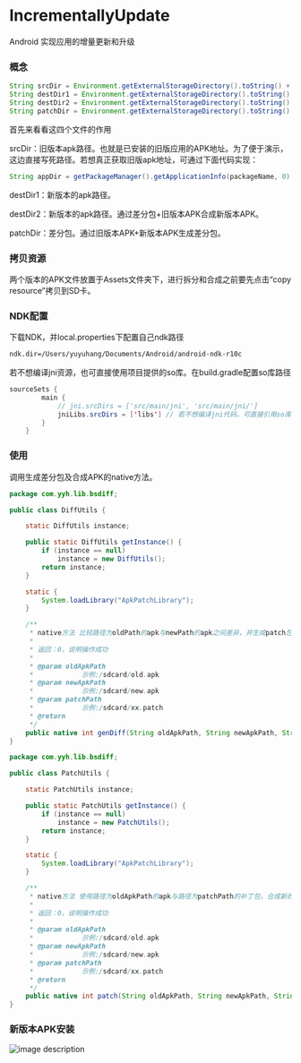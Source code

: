 # IncrementallyUpdate
Android 实现应用的增量更新和升级

### 概念

```java
String srcDir = Environment.getExternalStorageDirectory().toString() + "/DaemonProcess-1.apk";
String destDir1 = Environment.getExternalStorageDirectory().toString() + "/DaemonProcess-2.apk";
String destDir2 = Environment.getExternalStorageDirectory().toString() + "/DaemonProcess-3.apk";
String patchDir = Environment.getExternalStorageDirectory().toString() + "/DaemonProcess.patch";
```
首先来看看这四个文件的作用

srcDir：旧版本apk路径。也就是已安装的旧版应用的APK地址。为了便于演示，这边直接写死路径。若想真正获取旧版apk地址，可通过下面代码实现：
```java
String appDir = getPackageManager().getApplicationInfo(packageName, 0).sourceDir;
```
destDir1：新版本的apk路径。

destDir2：新版本的apk路径。通过差分包+旧版本APK合成新版本APK。

patchDir：差分包。通过旧版本APK+新版本APK生成差分包。

### 拷贝资源
两个版本的APK文件放置于Assets文件夹下，进行拆分和合成之前要先点击“copy resource”拷贝到SD卡。

### NDK配置
下载NDK，并local.properties下配置自己ndk路径
```xml
ndk.dir=/Users/yuyuhang/Documents/Android/android-ndk-r10c
```
若不想编译jni资源，也可直接使用项目提供的so库。在build.gradle配置so库路径
```java
sourceSets {
        main {
            // jni.srcDirs = ['src/main/jni', 'src/main/jni/']
            jniLibs.srcDirs = ['libs'] // 若不想编译jni代码，可直接引用so库，ndk编译相关脚本注释掉
        }
    }
```

### 使用
调用生成差分包及合成APK的native方法。
```java
package com.yyh.lib.bsdiff;

public class DiffUtils {

	static DiffUtils instance;

	public static DiffUtils getInstance() {
		if (instance == null)
			instance = new DiffUtils();
		return instance;
	}

	static {
		System.loadLibrary("ApkPatchLibrary");
	}

	/**
	 * native方法 比较路径为oldPath的apk与newPath的apk之间差异，并生成patch包，存储于patchPath
	 * 
	 * 返回：0，说明操作成功
	 * 
	 * @param oldApkPath
	 *            示例:/sdcard/old.apk
	 * @param newApkPath
	 *            示例:/sdcard/new.apk
	 * @param patchPath
	 *            示例:/sdcard/xx.patch
	 * @return
	 */
	public native int genDiff(String oldApkPath, String newApkPath, String patchPath);
}
```
```java
package com.yyh.lib.bsdiff;

public class PatchUtils {

	static PatchUtils instance;

	public static PatchUtils getInstance() {
		if (instance == null)
			instance = new PatchUtils();
		return instance;
	}

	static {
		System.loadLibrary("ApkPatchLibrary");
	}

	/**
	 * native方法 使用路径为oldApkPath的apk与路径为patchPath的补丁包，合成新的apk，并存储于newApkPath
	 * 
	 * 返回：0，说明操作成功
	 * 
	 * @param oldApkPath
	 *            示例:/sdcard/old.apk
	 * @param newApkPath
	 *            示例:/sdcard/new.apk
	 * @param patchPath
	 *            示例:/sdcard/xx.patch
	 * @return
	 */
	public native int patch(String oldApkPath, String newApkPath, String patchPath);
}
```

### 新版本APK安装
![image description](https://github.com/smuyyh/IncrementallyUpdate/blob/master/screenshot/2.png)